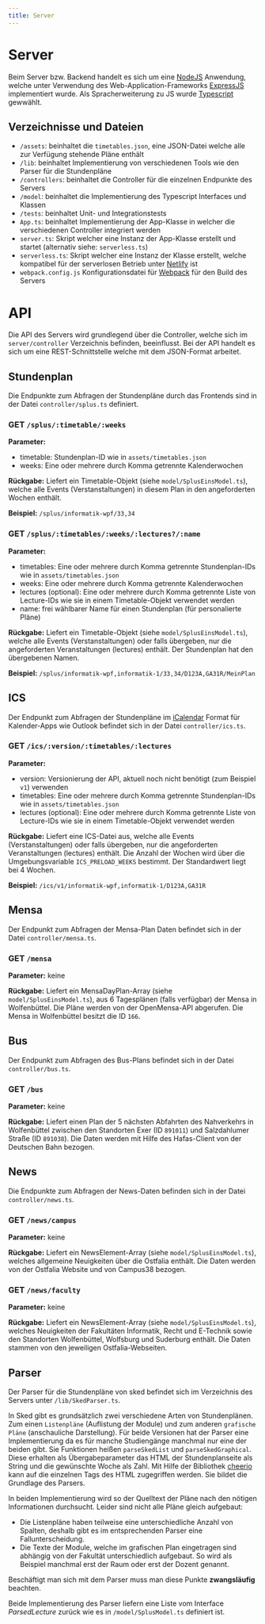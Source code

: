 ```yaml
---
title: Server
---
```

# Server

Beim Server bzw. Backend handelt es sich um eine [NodeJS](https://nodejs.org) Anwendung, welche unter Verwendung des Web-Application-Frameworks [ExpressJS](https://expressjs.com) implementiert wurde.
Als Spracherweiterung zu JS wurde [Typescript](https://www.typescriptlang.org) gewwählt.

## Verzeichnisse und Dateien

  * `/assets`: beinhaltet die `timetables.json`, eine JSON-Datei welche alle zur Verfügung stehende Pläne enthält
  * `/lib`: beinhaltet Implementierung von verschiedenen Tools wie den Parser für die Stundenpläne
  * `/controllers`: beinhaltet die Controller für die einzelnen Endpunkte des Servers
  * `/model`: beinhaltet die Implementierung des Typescript Interfaces und Klassen
  * `/tests`: beinhaltet Unit- und Integrationstests
  * `App.ts`: beinhaltet Implementierung der App-Klasse in welcher die verschiedenen Controller integriert werden
  * `server.ts`: Skript welcher eine Instanz der App-Klasse erstellt und startet (alternativ siehe: `serverless.ts`)
  * `serverless.ts`: Skript welcher eine Instanz der Klasse erstellt, welche kompatibel für der serverlosen Betrieb unter [Netlify](https://www.netlify.com) ist
  * `webpack.config.js` Konfigurationsdatei für [Webpack](https://webpack.js.org) für den Build des Servers

# API

Die API des Servers wird grundlegend über die Controller, welche sich im `server/controller` Verzeichnis befinden, beeinflusst.
Bei der API handelt es sich um eine REST-Schnittstelle welche mit dem JSON-Format arbeitet.

## Stundenplan
Die Endpunkte zum Abfragen der Stundenpläne durch das Frontends sind in der Datei `controller/splus.ts` definiert.

### GET `/splus/:timetable/:weeks`
**Parameter:**
  * timetable: Stundenplan-ID wie in `assets/timetables.json`
  * weeks: Eine oder mehrere durch Komma getrennte Kalenderwochen

**Rückgabe:**
  Liefert ein Timetable-Objekt (siehe `model/SplusEinsModel.ts`), welche alle Events (Verstanstaltungen) in diesem Plan in den angeforderten Wochen enthält.

**Beispiel:**
  `/splus/informatik-wpf/33,34`

### GET `/splus/:timetables/:weeks/:lectures?/:name`
**Parameter:**
  * timetables: Eine oder mehrere durch Komma getrennte Stundenplan-IDs wie in `assets/timetables.json`
  * weeks: Eine oder mehrere durch Komma getrennte Kalenderwochen
  * lectures (optional): Eine oder mehrere durch Komma getrennte Liste von Lecture-IDs wie sie in einem Timetable-Objekt verwendet werden
  * name: frei wählbarer Name für einen Stundenplan (für personalierte Pläne)

**Rückgabe:**
  Liefert ein Timetable-Objekt (siehe `model/SplusEinsModel.ts`), welche alle Events (Verstanstaltungen) oder falls übergeben, nur die angeforderten Veranstaltungen (lectures) enthält.
  Der Stundenplan hat den übergebenen Namen.

**Beispiel:**
  `/splus/informatik-wpf,informatik-1/33,34/D123A,GA31R/MeinPlan`

## ICS
Der Endpunkt zum Abfragen der Stundenpläne im [iCalendar](https://de.wikipedia.org/wiki/ICalendar) Format für Kalender-Apps wie Outlook befindet sich in der Datei `controller/ics.ts`.

### GET `/ics/:version/:timetables/:lectures`
**Parameter:**
  * version: Versionierung der API, aktuell noch nicht benötigt (zum Beispiel `v1`) verwenden
  * timetables: Eine oder mehrere durch Komma getrennte Stundenplan-IDs wie in `assets/timetables.json`
  * lectures (optional): Eine oder mehrere durch Komma getrennte Liste von Lecture-IDs wie sie in einem Timetable-Objekt verwendet werden

**Rückgabe:**
  Liefert eine ICS-Datei aus, welche alle Events (Verstanstaltungen) oder falls übergeben, nur die angeforderten Veranstaltungen (lectures) enthält.
  Die Anzahl der Wochen wird über die Umgebungsvariable `ICS_PRELOAD_WEEKS` bestimmt. Der Standardwert liegt bei 4 Wochen.

**Beispiel:**
  `/ics/v1/informatik-wpf,informatik-1/D123A,GA31R`

## Mensa
Der Endpunkt zum Abfragen der Mensa-Plan Daten befindet sich in der Datei `controller/mensa.ts`.

### GET `/mensa`
**Parameter:** keine

**Rückgabe:**
  Liefert ein MensaDayPlan-Array (siehe `model/SplusEinsModel.ts`), aus 6 Tagesplänen (falls verfügbar) der Mensa in Wolfenbüttel. Die Pläne werden von der OpenMensa-API abgerufen.
  Die Mensa in Wolfenbüttel besitzt die ID `166`.

## Bus
Der Endpunkt zum Abfragen des Bus-Plans befindet sich in der Datei `controller/bus.ts`.

### GET `/bus`
**Parameter:** keine

**Rückgabe:**
  Liefert einen Plan der 5 nächsten Abfahrten des Nahverkehrs in Wolfenbüttel zwischen den Standorten Exer (ID `891011`) und Salzdahlumer Straße (ID `891038`). Die Daten werden mit Hilfe des Hafas-Client von der Deutschen Bahn bezogen.

## News
Die Endpunkte zum Abfragen der News-Daten befinden sich in der Datei `controller/news.ts`.

### GET `/news/campus`
**Parameter:** keine

**Rückgabe:**
  Liefert ein NewsElement-Array (siehe `model/SplusEinsModel.ts`), welches allgemeine Neuigkeiten über die Ostfalia enthält. Die Daten werden von der Ostfalia Website und von Campus38 bezogen.

### GET `/news/faculty`
**Parameter:** keine

**Rückgabe:**
  Liefert ein NewsElement-Array (siehe `model/SplusEinsModel.ts`), welches Neuigkeiten der Fakultäten Informatik, Recht und E-Technik sowie den Standorten Wolfenbüttel, Wolfsburg und Suderburg enthält. Die Daten stammen von den jeweiligen Ostfalia-Webseiten.

## Parser
Der Parser für die Stundenpläne von sked befindet sich im Verzeichnis des Servers unter `/lib/SkedParser.ts`.

In Sked gibt es grundsätzlich zwei verschiedene Arten von Stundenplänen. Zum einen `Listenpläne` (Auflistung der Module) und zum anderen `grafische Pläne` (anschauliche Darstellung).
Für beide Versionen hat der Parser eine Implementierung da es für manche Studiengänge manchmal nur eine der beiden gibt.
Sie Funktionen heißen `parseSkedList` und `parseSkedGraphical`. Diese erhalten als Übergabeparameter das HTML der Stundenplanseite als String und die gewünschte Woche als Zahl.
Mit Hilfe der Bibliothek [cheerio](https://cheerio.js.org/) kann auf die einzelnen Tags des HTML zugegriffen werden. Sie bildet die Grundlage des Parsers.

In beiden Implementierung wird so der Quelltext der Pläne nach den nötigen Informationen durchsucht.
Leider sind nicht alle Pläne gleich aufgebaut:
  * Die Listenpläne haben teilweise eine unterschiedliche Anzahl von Spalten, deshalb gibt es im entsprechenden Parser eine Fallunterscheidung.
  * Die Texte der Module, welche im grafischen Plan eingetragen sind abhängig von der Fakultät unterschiedlich aufgebaut. So wird als Beispiel manchmal erst der Raum oder erst der Dozent genannt.

Beschäftigt man sich mit dem Parser muss man diese Punkte **zwangsläufig** beachten.

Beide Implementierung des Parser liefern eine Liste vom Interface *ParsedLecture* zurück wie es in `/model/SplusModel.ts` definiert ist.